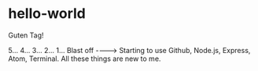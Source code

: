 # hello-world

Guten Tag!

5... 4... 3... 2... 1... Blast off ----> Starting to use Github, Node.js, Express, Atom, Terminal. All these things are new to me.


